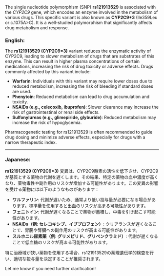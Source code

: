 The single nucleotide polymorphism (SNP) **rs121913529** is associated with the *CYP2C9* gene, which encodes an enzyme involved in the metabolism of various drugs. This specific variant is also known as **CYP2C9*3** (Ile359Leu or c.1075A>C). It is a well-studied polymorphism that significantly affects drug metabolism and response.

### English:
The **rs121913529 (CYP2C9*3)** variant reduces the enzymatic activity of CYP2C9, leading to slower metabolism of drugs that are substrates of this enzyme. This can result in higher plasma concentrations of certain medications, increasing the risk of drug toxicity or adverse effects. Drugs commonly affected by this variant include:

- **Warfarin**: Individuals with this variant may require lower doses due to reduced metabolism, increasing the risk of bleeding if standard doses are used.
- **Phenytoin**: Reduced metabolism can lead to drug accumulation and toxicity.
- **NSAIDs (e.g., celecoxib, ibuprofen)**: Slower clearance may increase the risk of gastrointestinal or renal side effects.
- **Sulfonylureas (e.g., glimepiride, glyburide)**: Reduced metabolism may increase the risk of hypoglycemia.

Pharmacogenetic testing for rs121913529 is often recommended to guide drug dosing and minimize adverse effects, especially for drugs with a narrow therapeutic index.

---

### Japanese:
**rs121913529 (CYP2C9*3)** 変異は、CYP2C9酵素の活性を低下させ、CYP2C9が基質とする薬物の代謝を遅くします。その結果、特定の薬物の血中濃度が高くなり、薬物毒性や副作用のリスクが増加する可能性があります。この変異の影響を受ける薬物には以下のようなものがあります：

- **ワルファリン**: 代謝が遅いため、通常より低い投与量が必要になる場合があります。標準量を使用すると出血のリスクが高まる可能性があります。
- **フェニトイン**: 代謝が遅くなることで薬物が蓄積し、中毒を引き起こす可能性があります。
- **NSAIDs（例: セレコキシブ、イブプロフェン）**: クリアランスが遅くなることで、胃腸や腎臓への副作用のリスクが高まる可能性があります。
- **スルホニル尿素薬（例: グリメピリド、グリベンクラミド）**: 代謝が遅くなることで低血糖のリスクが高まる可能性があります。

特に治療域が狭い薬物を使用する場合、rs121913529の薬理遺伝学的検査を行い、適切な投与量を決定することが推奨されます。

Let me know if you need further clarification!